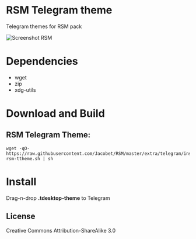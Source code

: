#  RSM Telegram theme

Telegram themes for RSM pack

![Screenshot RSM](preview-rsm.png)

# Dependencies

- wget
- zip
- xdg-utils

# Download and Build

## RSM Telegram Theme:
```
wget -qO- https://raw.githubusercontent.com/Jacobet/RSM/master/extra/telegram/install-rsm-ttheme.sh | sh

```

# Install
Drag-n-drop **.tdesktop-theme** to Telegram


## License

Creative Commons Attribution-ShareAlike 3.0
